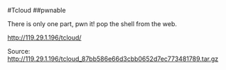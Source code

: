 
#Tcloud
##pwnable


There is only one part, pwn it! pop the shell from the web.

http://119.29.1.196/tcloud/

Source: http://119.29.1.196/tcloud_87bb586e66d3cbb0652d7ec773481789.tar.gz
